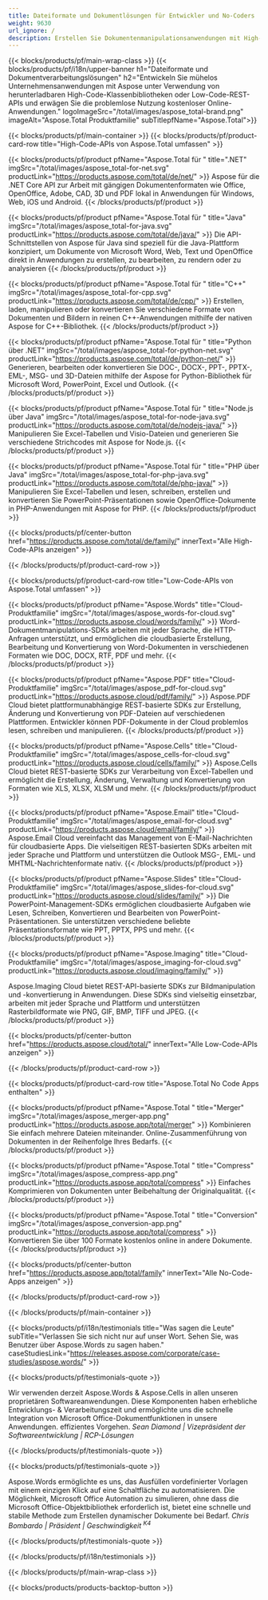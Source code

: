 ```yaml
---
title: Dateiformate und Dokumentlösungen für Entwickler und No-Coders
weight: 9630
url_ignore: /
description: Erstellen Sie Dokumentenmanipulationsanwendungen mit High-Code- oder Low-Code-APIs oder verwenden Sie einfach plattformübergreifende Apps zum Anzeigen, Vergleichen, Inspezieren oder Konvertieren von mehr als 100 Dateiformaten. Entdecken Sie Aspose, den führenden Anbieter von APIs für die Dokumentenverarbeitung und Softwarelösungen.
---
```


{{< blocks/products/pf/main-wrap-class >}}
{{< blocks/products/pf/i18n/upper-banner h1="Dateiformate und Dokumentverarbeitungslösungen" h2="Entwickeln Sie mühelos Unternehmensanwendungen mit Aspose unter Verwendung von herunterladbaren High-Code-Klassenbibliotheken oder Low-Code-REST-APIs und erwägen Sie die problemlose Nutzung kostenloser Online-Anwendungen." logoImageSrc="/total/images/aspose_total-brand.png" imageAlt="Aspose.Total Produktfamilie" subTitlepfName="Aspose.Total">}}

{{< blocks/products/pf/main-container >}}
{{< blocks/products/pf/product-card-row title="High-Code-APIs von Aspose.Total umfassen" >}}

{{< blocks/products/pf/product pfName="Aspose.Total für " title=".NET" imgSrc="/total/images/aspose_total-for-net.svg" productLink="https://products.aspose.com/total/de/net/" >}}
Aspose für die .NET Core API zur Arbeit mit gängigen Dokumentenformaten wie Office, OpenOffice, Adobe, CAD, 3D und PDF lokal in Anwendungen für Windows, Web, iOS und Android.
{{< /blocks/products/pf/product >}}

{{< blocks/products/pf/product pfName="Aspose.Total für " title="Java" imgSrc="/total/images/aspose_total-for-java.svg" productLink="https://products.aspose.com/total/de/java/" >}}
Die API-Schnittstellen von Aspose für Java sind speziell für die Java-Plattform konzipiert, um Dokumente von Microsoft Word, Web, Text und OpenOffice direkt in Anwendungen zu erstellen, zu bearbeiten, zu rendern oder zu analysieren
{{< /blocks/products/pf/product >}}

{{< blocks/products/pf/product pfName="Aspose.Total für " title="C++" imgSrc="/total/images/aspose_total-for-cpp.svg" productLink="https://products.aspose.com/total/de/cpp/" >}}
Erstellen, laden, manipulieren oder konvertieren Sie verschiedene Formate von Dokumenten und Bildern in reinen C++-Anwendungen mithilfe der nativen Aspose for C++-Bibliothek.
{{< /blocks/products/pf/product >}}

{{< blocks/products/pf/product pfName="Aspose.Total für " title="Python über .NET" imgSrc="/total/images/aspose_total-for-python-net.svg" productLink="https://products.aspose.com/total/de/python-net/" >}}
Generieren, bearbeiten oder konvertieren Sie DOC-, DOCX-, PPT-, PPTX-, EML-, MSG- und 3D-Dateien mithilfe der Aspose for Python-Bibliothek für Microsoft Word, PowerPoint, Excel und Outlook.
{{< /blocks/products/pf/product >}}

{{< blocks/products/pf/product pfName="Aspose.Total für " title="Node.js über Java" imgSrc="/total/images/aspose_total-for-node-java.svg" productLink="https://products.aspose.com/total/de/nodejs-java/" >}}
Manipulieren Sie Excel-Tabellen und Visio-Dateien und generieren Sie verschiedene Strichcodes mit Aspose for Node.js.
{{< /blocks/products/pf/product >}}

{{< blocks/products/pf/product pfName="Aspose.Total für " title="PHP über Java" imgSrc="/total/images/aspose_total-for-php-java.svg" productLink="https://products.aspose.com/total/de/php-java/" >}}
Manipulieren Sie Excel-Tabellen und lesen, schreiben, erstellen und konvertieren Sie PowerPoint-Präsentationen sowie OpenOffice-Dokumente in PHP-Anwendungen mit Aspose for PHP.
{{< /blocks/products/pf/product >}}

{{< blocks/products/pf/center-button href="https://products.aspose.com/total/de/family/" innerText="Alle High-Code-APIs anzeigen" >}}

{{< /blocks/products/pf/product-card-row >}}

{{< blocks/products/pf/product-card-row title="Low-Code-APIs von Aspose.Total umfassen" >}}

{{< blocks/products/pf/product pfName="Aspose.Words" title="Cloud-Produktfamilie" imgSrc="/total/images/aspose_words-for-cloud.svg" productLink="https://products.aspose.cloud/words/family/" >}}
Word-Dokumentmanipulations-SDKs arbeiten mit jeder Sprache, die HTTP-Anfragen unterstützt, und ermöglichen die cloudbasierte Erstellung, Bearbeitung und Konvertierung von Word-Dokumenten in verschiedenen Formaten wie DOC, DOCX, RTF, PDF und mehr.
{{< /blocks/products/pf/product >}}

{{< blocks/products/pf/product pfName="Aspose.PDF" title="Cloud-Produktfamilie" imgSrc="/total/images/aspose_pdf-for-cloud.svg" productLink="https://products.aspose.cloud/pdf/family/" >}}
Aspose.PDF Cloud bietet plattformunabhängige REST-basierte SDKs zur Erstellung, Änderung und Konvertierung von PDF-Dateien auf verschiedenen Plattformen. Entwickler können PDF-Dokumente in der Cloud problemlos lesen, schreiben und manipulieren.
{{< /blocks/products/pf/product >}}

{{< blocks/products/pf/product pfName="Aspose.Cells" title="Cloud-Produktfamilie" imgSrc="/total/images/aspose_cells-for-cloud.svg" productLink="https://products.aspose.cloud/cells/family/" >}}
Aspose.Cells Cloud bietet REST-basierte SDKs zur Verarbeitung von Excel-Tabellen und ermöglicht die Erstellung, Änderung, Verwaltung und Konvertierung von Formaten wie XLS, XLSX, XLSM und mehr.
{{< /blocks/products/pf/product >}}

{{< blocks/products/pf/product pfName="Aspose.Email" title="Cloud-Produktfamilie" imgSrc="/total/images/aspose_email-for-cloud.svg" productLink="https://products.aspose.cloud/email/family/" >}}
Aspose.Email Cloud vereinfacht das Management von E-Mail-Nachrichten für cloudbasierte Apps. Die vielseitigen REST-basierten SDKs arbeiten mit jeder Sprache und Plattform und unterstützen die Outlook MSG-, EML- und MHTML-Nachrichtenformate nativ.
{{< /blocks/products/pf/product >}}

{{< blocks/products/pf/product pfName="Aspose.Slides" title="Cloud-Produktfamilie" imgSrc="/total/images/aspose_slides-for-cloud.svg" productLink="https://products.aspose.cloud/slides/family/" >}}
Die PowerPoint-Management-SDKs ermöglichen cloudbasierte Aufgaben wie Lesen, Schreiben, Konvertieren und Bearbeiten von PowerPoint-Präsentationen. Sie unterstützen verschiedene beliebte Präsentationsformate wie PPT, PPTX, PPS und mehr.
{{< /blocks/products/pf/product >}}

{{< blocks/products/pf/product pfName="Aspose.Imaging" title="Cloud-Produktfamilie" imgSrc="/total/images/aspose_imaging-for-cloud.svg" productLink="https://products.aspose.cloud/imaging/family/" >}}

Aspose.Imaging Cloud bietet REST-API-basierte SDKs zur Bildmanipulation und -konvertierung in Anwendungen. Diese SDKs sind vielseitig einsetzbar, arbeiten mit jeder Sprache und Plattform und unterstützen Rasterbildformate wie PNG, GIF, BMP, TIFF und JPEG.
{{< /blocks/products/pf/product >}}

{{< blocks/products/pf/center-button href="https://products.aspose.cloud/total/" innerText="Alle Low-Code-APIs anzeigen" >}}


{{< /blocks/products/pf/product-card-row >}}

{{< blocks/products/pf/product-card-row title="Aspose.Total No Code Apps enthalten" >}}

{{< blocks/products/pf/product pfName="Aspose.Total " title="Merger" imgSrc="/total/images/aspose_merger-app.png" productLink="https://products.aspose.app/total/merger" >}}
Kombinieren Sie einfach mehrere Dateien miteinander. Online-Zusammenführung von Dokumenten in der Reihenfolge Ihres Bedarfs.
{{< /blocks/products/pf/product >}}

{{< blocks/products/pf/product pfName="Aspose.Total " title="Compress" imgSrc="/total/images/aspose_compress-app.png" productLink="https://products.aspose.app/total/compress" >}}
Einfaches Komprimieren von Dokumenten unter Beibehaltung der Originalqualität.
{{< /blocks/products/pf/product >}}

{{< blocks/products/pf/product pfName="Aspose.Total " title="Conversion" imgSrc="/total/images/aspose_conversion-app.png" productLink="https://products.aspose.app/total/compress" >}}
Konvertieren Sie über 100 Formate kostenlos online in andere Dokumente.
{{< /blocks/products/pf/product >}}

{{< blocks/products/pf/center-button href="https://products.aspose.app/total/family" innerText="Alle No-Code-Apps anzeigen" >}}

{{< /blocks/products/pf/product-card-row >}}

{{< /blocks/products/pf/main-container >}}

{{< blocks/products/pf/i18n/testimonials title="Was sagen die Leute" subTitle="Verlassen Sie sich nicht nur auf unser Wort. Sehen Sie, was Benutzer über Aspose.Words zu sagen haben." caseStudiesLink="https://releases.aspose.com/corporate/case-studies/aspose.words/" >}}

{{< blocks/products/pf/testimonials-quote >}}
<p class="first">
 Wir verwenden derzeit Aspose.Words &amp; Aspose.Cells in allen unseren proprietären Softwareanwendungen. Diese Komponenten haben erhebliche Entwicklungs- &amp; Verarbeitungszeit und ermöglichte uns die schnelle Integration von Microsoft Office-Dokumentfunktionen in unsere Anwendungen. effizientes Vorgehen.
 <em>
  Sean Diamond | Vizepräsident der Softwareentwicklung | RCP-Lösungen
 </em>
</p>

{{< /blocks/products/pf/testimonials-quote >}}

{{< blocks/products/pf/testimonials-quote >}}
<p class="second">
 Aspose.Words ermöglichte es uns, das Ausfüllen vordefinierter Vorlagen mit einem einzigen Klick auf eine Schaltfläche zu automatisieren. Die Möglichkeit, Microsoft Office Automation zu simulieren, ohne dass die Microsoft Office-Objektbibliothek erforderlich ist, bietet eine schnelle und stabile Methode zum Erstellen dynamischer Dokumente bei Bedarf.
 <em>
  Chris Bombardo | Präsident | Geschwindigkeit
  <sup>
   K4
  </sup>
 </em>
</p>

{{< /blocks/products/pf/testimonials-quote >}}

{{< /blocks/products/pf/i18n/testimonials >}}

{{< /blocks/products/pf/main-wrap-class >}}

{{< blocks/products/products-backtop-button >}}